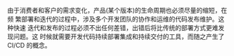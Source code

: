 由于消费者和客户的需求变化，产品(某个版本)的生命周期也必须尽量的缩短，在频
繁部署和迭代的过程中，涉及多个开发团队的协作和运维的代码发布维护。这种快速
迭代和发布的过程必须不出任何差错，出错后将比传统的部署方式更难发现问题。这
时候就需要开发代码持续部署集成和持续交付的工具，而随之产生了 CI/CD 的概念。
